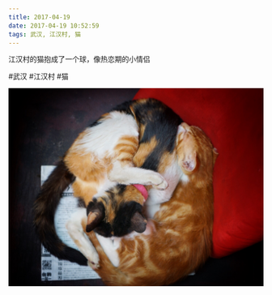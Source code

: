 ```yaml
---
title: 2017-04-19
date: 2017-04-19 10:52:59
tags: 武汉, 江汉村, 猫
---
```


<p>江汉村的猫抱成了一个球，像热恋期的小情侣</p>

#武汉 #江汉村 #猫

![](/assets/images/2017/04/de233d9db756e15c62e0f8f3fa79aa07.jpg)
